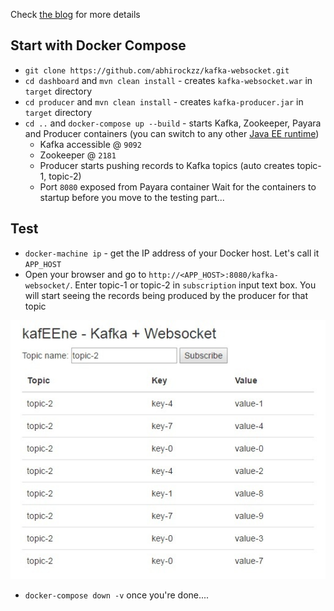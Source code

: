 Check [the blog](https://abhirockzz.wordpress.com/2017/05/22/kafeene-1-websocket-kafka) for more details

## Start with Docker Compose

- `git clone https://github.com/abhirockzz/kafka-websocket.git`
- `cd dashboard` and `mvn clean install` - creates `kafka-websocket.war` in `target` directory
- `cd producer` and `mvn clean install` - creates `kafka-producer.jar` in `target` directory
- `cd ..` and `docker-compose up --build` - starts Kafka, Zookeeper, Payara and Producer containers (you can switch to any other [Java EE runtime](https://github.com/abhirockzz/kafka-websocket/blob/master/dashboard/Dockerfile#L1))
	- Kafka accessible @ `9092`
	- Zookeeper @ `2181`
	- Producer starts pushing records to Kafka topics (auto creates topic-1, topic-2)
	- Port `8080` exposed from Payara container
Wait for the containers to startup before you move to the testing part...

## Test

- `docker-machine ip` - get the IP address of your Docker host. Let's call it `APP_HOST`
- Open your browser and go to `http://<APP_HOST>:8080/kafka-websocket/`. Enter topic-1 or topic-2 in `subscription` input text box. You will start seeing the records being produced by the producer for that topic

![](dashboard.jpg)

- `docker-compose down -v` once you're done....
